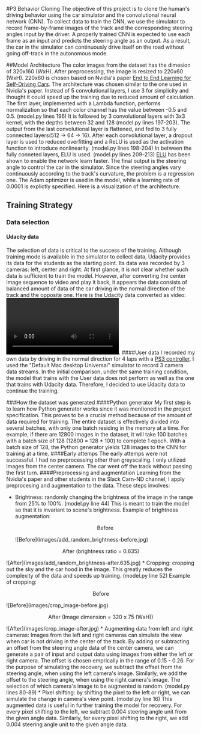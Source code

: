 #P3 Behavior Cloning
The objective of this project is to clone the human's driving behavior using the car simulator and the convolutional neural network (CNN). To collect data to train the CNN, we use the simulator to record frame-by-frame images of the track and the corresponding steering angles input by the driver. A properly trained CNN is expected to use each frame as an input and predicts the steering angle as an output. As a result, the car in the simulator can continuously drive itself on the road without going off-track in the autonomous mode.

##Model Architecture
The color images from the dataset has the dimesion of 320x160 (WxH). After preprocessing, the image is resized to 220x60 (WxH). 220x60 is chosen based on Nvidia's paper [End to End Learning for Self-Driving Cars](https://www.google.com/url?sa=t&rct=j&q=&esrc=s&source=web&cd=1&ved=0ahUKEwjJ6sjqw__RAhXL64MKHa5NBd4QFggcMAA&url=https%3A%2F%2Fimages.nvidia.com%2Fcontent%2Ftegra%2Fautomotive%2Fimages%2F2016%2Fsolutions%2Fpdf%2Fend-to-end-dl-using-px.pdf&usg=AFQjCNGgCrFq0dg2NHSt-N0gi9ult70wig&sig2=C-E6D6aB57ozFW6uH0eYUw).  The architecture was chosen similar to the one used in Nvidia's paper. Instead of 5 convolutional layers, I use 3 for simplicity and thought it could speed up the training due to reduced amount of calculation.
The first layer, implemented with a Lambda function, performs normalization so that each color channel has the value between -0.5 and 0.5. (model.py lines 196) It is followed by 3 convolutional layers with 3x3 kernel, with the depths between 32 and 128 (model.py lines 197-203). The output from the last convolutional layer is flattened, and fed to 3 fully connected layers(512 -> 64  -> 16). After each convolutional layer, a dropout layer is used to reduced overfitting and a ReLU is used as the activation function to introduce nonlinearity. (model.py lines 198-204) In between the fully conneted layers, ELU is used. (model.py lines 209-213) [ELU](http://arxiv.org/pdf/1511.07289v1.pdf) has been shown to enable the network learn faster. The final output is the steering angle to control the car in the simulator. Since the steering angles vary continuously according to the track's curvature, the problem is a regression one. The Adam optimizer is used in the model, while a learning rate of 0.0001 is explictly specified. Here is a visualization of the architecture.

## Training Strategy
### Data selection
#### Udacity data
The selection of data is critical to the success of the training. Although training mode is available in the simulator to collect data, Udacity provides its data for the students as the starting point. Its data was recorded by 3 cameras: left, center and right. At first glance, it is not clear whether such data is sufficient to train the model. However, after converting the center image sequence to video and play it back, it appears the data consists of balanced amount of data of the car driving in the normal direction of the track and the opposite one.
Here is the Udacity data converted as video:
![Udacity data](/video/UdacityDataCenterImagesOnly.mov).
####User data
I recorded my own data by driving in the normal direction for 4 laps with a [PS3 controller](https://www.walmart.com/ip/Bluetooth-Wireless-Black-Game-Controller-for-PlayStation-3-PS3-USB-Wired-Available/50175929). I used the "Default Mac desktop Universal" simulator to record 3 camera data streams. In the initial comparison, under the same training condition, the model that trains with the User data does not perform as well as the one that trains with Udacity data. Therefore, I decided to use Udacity data to continue the training.

###How the dataset was generated
####Python generator
My first step is to learn how Python generator works since it was mentioned in the project specification. This proves to be a crucial method because of the amount of data required for training. The entire dataset is effectively divided into several batches, with only one batch residing in the memory at a time. For example, if there are 12800 images in the dataset, it will take 100 batches with a batch size of 128 (12800 = 128 * 100) to complete 1 epoch. With a batch size of 128, the Python generator yields 128 images to the CNN for training at a time.
####Early attemps
The early attemps were not successful.  I had no preprocessing other than greyscaling. I only utilized images from the center camera. The car went off the track without passing the first turn.
####Preprocessing and augmentation
Learning from the Nvidia's paper and other students in the Slack Carn-ND channel, I apply preprocesing and augmentation to the data. These steps involves:

* Brightness: randomly changing the brightness of the image in the range from 25% to 100%. (model.py line 44) This is meant to train the model so that it is invariant to scene's brightness.
   Example of brightness augmentation:
   
   <p align="center">Before</p>
   ![Before](images/add_random_brightness-before.jpg)
 <p align="center">After (brightness ratio = 0.635)</p>
   ![After](images/add_random_brightness-after.635.jpg)
* Cropping: cropping out the sky and the car hood in the image. This greatly reduces the complexity of the data and speeds up training. (model.py line 52)
   Example of cropping:
   
   <p align="center">Before</p>
   ![Before](images/crop_image-before.jpg)
 <p align="center">After (Image dimension = 320 x 75 (WxH))</p>
   ![After](images/crop_image-after.jpg)
* Augmenting data from left and right cameras: Images from the left and right cameras can simulate the view when car is not driving in the center of the track. By adding or subtracting an offset from the steering angle data of the center camera, we can generate a pair of input and output data using images from either the left or right camera. The offset is chosen emprically in the range of 0.15 - 0.26. For the purpose of simulating the recovery, we subtract the offset from the steering angle, when using the left camera's image. Similarly, we add the offset to the steering angle, when using the right camera's image. The selection of which camera's image to be augmented is random. (model.py lines 80-89)
* Pixel shifting: by shifting the pixel to the left or right, we can simulate the change in camera's view point. (model.py line 16) This augmented data is useful in further training the model for recovery. For every pixel shifting to the left, we subtract 0.004 steering angle unit from the given angle data. Similarly, for every pixel shifting to the right, we add 0.004 steering angle unit to the given angle data.








